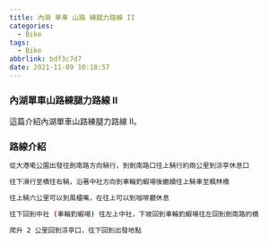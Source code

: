 ```yaml
---
title: 內湖 單車 山路 練腿力路線 II
categories:
  - Bike
tags:
  - Bike
abbrlink: bdf3c7d7
date: 2021-11-09 10:18:57
---
```

### 內湖單車山路練腿力路線 II
<!--more-->
這篇介紹內湖單車山路練腿力路線 II。

### 路線介紹
```sh
從大港墘公園出發往劍南路方向騎行，到劍南路口往上騎行約兩公里到涼亭休息口

往下滑行至橋往右騎，沿著中社方向到車輪釣蝦場後繼續往上騎車至楓林橋

往上騎六公里可以到風櫃嘴，在往上可以到咖啡廳休息

往下回到中社 (車輪釣蝦場) 往左上中社，下坡回到車輪釣蝦場往左回到劍南路的橋

爬升 2 公里回到涼亭口，往下回到出發地點
```

